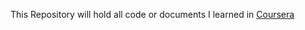 This Repository will hold all code or documents I learned in [Coursera]('https://www.coursera.org/')
